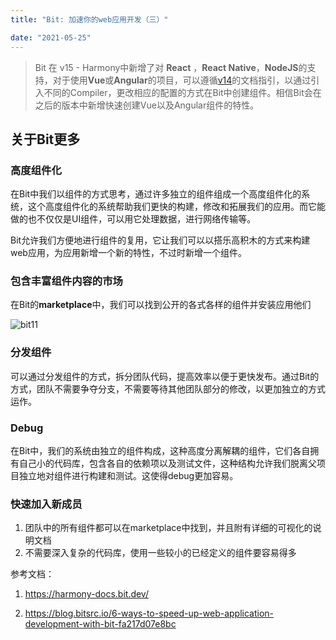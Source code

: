 ```yaml
---
title: "Bit: 加速你的web应用开发（三）"

date: "2021-05-25"
---
```

> Bit 在 v15 - Harmony中新增了对 **React** ，**React Native**，**NodeJS**的支持，对于使用**Vue**或**Angular**的项目，可以遵循[v14](https://docs.bit.dev/docs/quick-start)的文档指引，以通过引入不同的Compiler，更改相应的配置的方式在Bit中创建组件。相信Bit会在之后的版本中新增快速创建Vue以及Angular组件的特性。

## 关于Bit更多

### 高度组件化

​	在Bit中我们以组件的方式思考，通过许多独立的组件组成一个高度组件化的系统，这个高度组件化的系统帮助我们更快的构建，修改和拓展我们的应用。而它能做的也不仅仅是UI组件，可以用它处理数据，进行网络传输等。

​	Bit允许我们方便地进行组件的复用，它让我们可以以搭乐高积木的方式来构建web应用，为应用新增一个新的特性，不过时新增一个组件。

### 包含丰富组件内容的市场

在Bit的**marketplace**中，我们可以找到公开的各式各样的组件并安装应用他们

![bit11](https://bobbengo.oss-cn-hangzhou.aliyuncs.com/bit/bit11.png)

### 分发组件

可以通过分发组件的方式，拆分团队代码，提高效率以便于更快发布。通过Bit的方式，团队不需要争夺分支，不需要等待其他团队部分的修改，以更加独立的方式运作。

### Debug

在Bit中，我们的系统由独立的组件构成，这种高度分离解耦的组件，它们各自拥有自己小的代码库，包含各自的依赖项以及测试文件，这种结构允许我们脱离父项目独立地对组件进行构建和测试。这使得debug更加容易。

### 快速加入新成员

1. 团队中的所有组件都可以在marketplace中找到，并且附有详细的可视化的说明文档
2. 不需要深入复杂的代码库，使用一些较小的已经定义的组件要容易得多



参考文档：

1. https://harmony-docs.bit.dev/

2. https://blog.bitsrc.io/6-ways-to-speed-up-web-application-development-with-bit-fa217d07e8bc